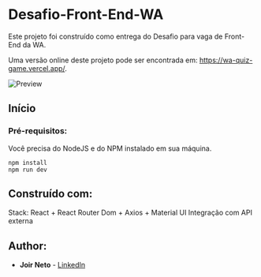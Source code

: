 # Desafio-Front-End-WA
 
Este projeto foi construído como entrega do Desafio para vaga de Front-End da WA.

Uma versão online deste projeto pode ser encontrada em: https://wa-quiz-game.vercel.app/.

![Preview](https://github.com/joirneto/WA-Front/blob/main/public/Home.png)

## Início

### Pré-requisitos:

Você precisa do NodeJS e do NPM instalado em sua máquina.

```
npm install
npm run dev
```

## Construído com:

Stack: React + React Router Dom + Axios + Material UI Integração com API externa 

## Author:

* **Joir Neto** - [LinkedIn](https://www.linkedin.com/in/joir-neto/)
